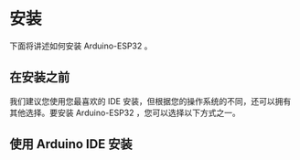 # 安装
下面将讲述如何安装 Arduino-ESP32 。

## 在安装之前
我们建议您使用您最喜欢的 IDE 安装，但根据您的操作系统的不同，还可以拥有其他选择。要安装 Arduino-ESP32 ，您可以选择以下方式之一。

## 使用 Arduino IDE 安装
